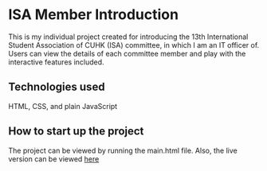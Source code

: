 # ISA Member Introduction
This is my individual project created for introducing the 13th International Student Association of CUHK (ISA) committee, in which I am an IT officer of. Users can view the details of each committee member and play with the interactive features included.

## Technologies used
HTML, CSS, and plain JavaScript

## How to start up the project
The project can be viewed by running the main.html file. Also, the live version can be viewed [here](https://www.isacuhk.com/about)
